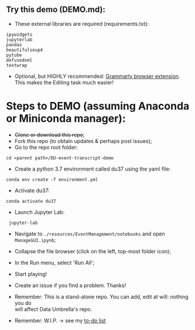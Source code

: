 ## Try this demo (DEMO.md):
- These external libraries are required (requirements.txt):
```
ipywidgets
jupyterlab
pandas
beautifulsoup4
pytube
defusedxml
textwrap
```
- Optional, but HIGHLY recommended: [Grammarly browser extension](https://www.grammarly.com). This makes the Editing task much easier!

# Steps to DEMO (assuming Anaconda or Miniconda manager):

- ~~Clone or download this repo~~;
- Fork this repo (to obtain updates & perhaps post issues);
- Go to the repo root folder:
```
cd <parent path>/DU-event-transcript-demo
```
- Create a python 3.7 environment called du37 using the yaml file:
```
conda env create -f environment.yml
```
- Activate du37:
```
conda activate du37
```
- Launch Jupyter Lab:  
```
 jupyter-lab
```
- Navigate to `./resources/EventManagement/notebooks` and open `ManageGUI.ipynb`;
- Collapse the file browser (click on the left, top-most folder icon);
- In the Run menu, select 'Run All';
- Start playing!

- Create an issue if you find a problem. Thanks!

* Remember: This is a stand-alone repo. You can add, edit at will: nothing you do  
  will affect Data Umbrella's repo.
  

* Remember: W.I.P. -> see my [to-do list](./TODO.md)
